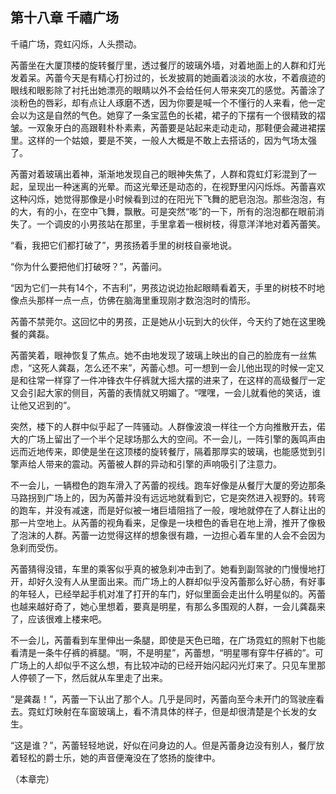 第十八章 千禧广场
-----

千禧广场，霓虹闪烁，人头攒动。

芮蕾坐在大厦顶楼的旋转餐厅里，透过餐厅的玻璃外墙，对着地面上的人群和灯光发着呆。芮蕾今天是有精心打扮过的，长发披肩的她画着淡淡的水妆，不着痕迹的眼线和眼影除了衬托出她漂亮的眼睛以外不会给任何人带来突兀的感觉。芮蕾涂了淡粉色的唇彩，却有点让人琢磨不透，因为你要是喊一个不懂行的人来看，他一定会以为这是自然的气色。她穿了一条宝蓝色的长裙，裙子的下摆有一个很精致的褶皱。一双象牙白的高跟鞋朴朴素素，芮蕾要是站起来走动走动，那鞋便会藏进裙摆里。这样的一个姑娘，要是不笑，一般人大概是不敢上去搭话的，因为气场太强了。

芮蕾对着玻璃出着神，渐渐地发现自己的眼神失焦了，人群和霓虹灯彩混到了一起，呈现出一种迷离的光晕。而这光晕还是动态的，在视野里闪闪烁烁。芮蕾喜欢这种闪烁，她觉得那像是小时候看到过的在阳光下飞舞的肥皂泡泡。那些泡泡，有的大，有的小，在空中飞舞，飘散。可是突然“嘭”的一下，所有的泡泡都在眼前消失了。一个调皮的小男孩站在那里，手里拿着一根树枝，得意洋洋地对着芮蕾笑。

“看，我把它们都打破了”，男孩扬着手里的树枝自豪地说。

“你为什么要把他们打破呀？”，芮蕾问。

“因为它们一共有14个，不吉利”，男孩边说边抬起眼睛看着天，手里的树枝不时地像点头那样一点一点，仿佛在脑海里重现刚才数泡泡时的情形。

芮蕾不禁莞尔。这回忆中的男孩，正是她从小玩到大的伙伴，今天约了她在这里晚餐的龚磊。

芮蕾笑着，眼神恢复了焦点。她不由地发现了玻璃上映出的自己的脸庞有一丝焦虑，“这死人龚磊，怎么还不来”，芮蕾心想。可一想到一会儿他出现的时候一定又是和往常一样穿了一件冲锋衣牛仔裤就大摇大摆的进来了，在这样的高级餐厅一定又会引起大家的侧目，芮蕾的表情就又明媚了。“嘿嘿，一会儿就看他的笑话，谁让他又迟到的”。

突然，楼下的人群中似乎起了一阵骚动。人群像波浪一样往一个方向推散开去，偌大的广场上留出了一个半个足球场那么大的空间。不一会儿，一阵引擎的轰鸣声由远而近地传来，即使是坐在这顶楼的旋转餐厅，隔着那厚实的玻璃，也能感觉到引擎声给人带来的震动。芮蕾被人群的异动和引擎的声响吸引了注意力。

不一会儿，一辆橙色的跑车滑入了芮蕾的视线。跑车好像是从餐厅大厦的旁边那条马路拐到广场上的，因为芮蕾并没有远远地就看到它，它是突然进入视野的。转弯的跑车，并没有减速，而是好似被一堵巨墙阻挡了一般，嗖地就停在了人群让出的那一片空地上。从芮蕾的视角看来，足像是一块橙色的香皂在地上滑，推开了像极了泡沫的人群。芮蕾一边觉得这样的想象很有趣，一边担心着车里的人会不会因为急刹而受伤。

芮蕾猜得没错，车里的乘客似乎真的被急刹冲击到了。她看到副驾驶的门慢慢地打开，却好久没有人从里面出来。而广场上的人群却似乎没芮蕾那么好心肠，有好事的年轻人，已经举起手机对准了打开的车门，好似里面会走出什么明星似的。芮蕾也越来越好奇了，她心里想着，要真是明星，有那么多围观的人群，一会儿龚磊来了，应该很难上楼来吧。

不一会儿，芮蕾看到车里伸出一条腿，即使是天色已暗，在广场霓虹的照射下也能看清是一条牛仔裤的裤腿。“啊，不是明星”，芮蕾想，“明星哪有穿牛仔裤的”。可广场上的人却似乎不这么想，有比较冲动的已经开始闪起闪光灯来了。只见车里那人停顿了一下，然后就从车里走了出来。

“是龚磊！”，芮蕾一下认出了那个人。几乎是同时，芮蕾向至今未开门的驾驶座看去。霓虹灯映射在车窗玻璃上，看不清具体的样子，但是却很清楚是个长发的女生。

“这是谁？”，芮蕾轻轻地说，好似在问身边的人。但是芮蕾身边没有别人，餐厅放着轻松的爵士乐，她的声音便淹没在了悠扬的旋律中。

（本章完）
